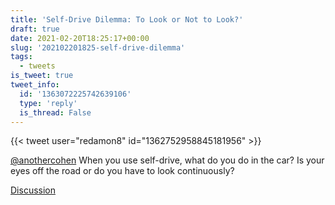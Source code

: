 ```yaml
---
title: 'Self-Drive Dilemma: To Look or Not to Look?'
draft: true
date: 2021-02-20T18:25:17+00:00
slug: '202102201825-self-drive-dilemma'
tags:
  - tweets
is_tweet: true
tweet_info:
  id: '1363072225742639106'
  type: 'reply'
  is_thread: False
---
```




{{< tweet user="redamon8" id="1362752958845181956" >}}

[@anothercohen](https://x.com/anothercohen) When you use self-drive, what do you do in the car? Is your eyes off the road or do you have to look continuously?

[Discussion](https://x.com/sytelus/status/1363072225742639106)
